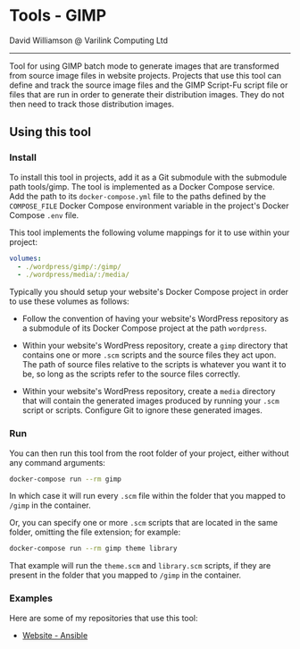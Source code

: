 # Tools - GIMP

David Williamson @ Varilink Computing Ltd

------

Tool for using GIMP batch mode to generate images that are transformed from source image files in website projects. Projects that use this tool can define and track the source image files and the GIMP Script-Fu script file or files that are run in order to generate their distribution images. They do not then need to track those distribution images.

## Using this tool

### Install

To install this tool in projects, add it as a Git submodule with the submodule path tools/gimp. The tool is implemented as a Docker Compose service. Add the path to its `docker-compose.yml` file to the paths defined by the `COMPOSE_FILE` Docker Compose environment variable in the project's Docker Compose `.env` file.


This tool implements the following volume mappings for it to use within your project:
```yaml
volumes:
  - ./wordpress/gimp/:/gimp/
  - ./wordpress/media/:/media/
```

Typically you should setup your website's Docker Compose project in order to use these volumes as follows:

- Follow the convention of having your website's WordPress repository as a submodule of its Docker Compose project at the path `wordpress`.

- Within your website's WordPress repository, create a `gimp` directory that contains one or more `.scm` scripts and the source files they act upon. The path of source files relative to the scripts is whatever you want it to be, so long as the scripts refer to the source files correctly.

- Within your website's WordPress repository, create a `media` directory that will contain the generated images produced by running your `.scm` script or scripts. Configure Git to ignore these generated images.

### Run

You can then run this tool from the root folder of your project, either without any command arguments:

```bash
docker-compose run --rm gimp
```

In which case it will run every `.scm` file within the folder that you mapped to `/gimp` in the container.

Or, you can specify one or more `.scm` scripts that are located in the same folder, omitting the file extension; for example:

```bash
docker-compose run --rm gimp theme library
```

That example will run the `theme.scm` and `library.scm` scripts, if they are present in the folder that you mapped to `/gimp` in the container.

### Examples

Here are some of my repositories that use this tool:

- [Website - Ansible](https://github.com/varilink/website-ansible)
